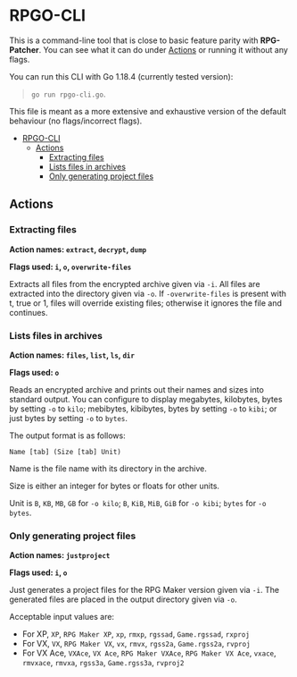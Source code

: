 # RPGO-CLI

This is a command-line tool that is close to basic feature parity with
**RPG-Patcher**. You can see what it can do under [Actions](#actions) or running
it without any flags.

You can run this CLI with Go 1.18.4 (currently tested version):
> `go run rpgo-cli.go`.

This file is meant as a more extensive and exhaustive version of the default
behaviour (no flags/incorrect flags).

- [RPGO-CLI](#rpgo-cli)
  - [Actions](#actions)
    - [Extracting files](#extracting-files)
    - [Lists files in archives](#lists-files-in-archives)
    - [Only generating project files](#only-generating-project-files)

## Actions

### Extracting files

**Action names: `extract`, `decrypt`, `dump`**

**Flags used: `i`, `o`, `overwrite-files`**

Extracts all files from the encrypted archive given via `-i`. All
files are extracted into the directory given via `-o`. If
`-overwrite-files` is present with t, true or 1, files will override existing
files; otherwise it ignores the file and continues.

### Lists files in archives

**Action names: `files`, `list`, `ls`, `dir`**

**Flags used: `o`**

Reads an encrypted archive and prints out their names and sizes into standard
output. You can configure to display megabytes, kilobytes, bytes by setting `-o`
to `kilo`; mebibytes, kibibytes, bytes by setting `-o` to `kibi`; or just bytes
by setting `-o` to `bytes`.

The output format is as follows:

`Name [tab] (Size [tab] Unit)`

Name is the file name with its directory in the archive.

Size is either an integer for bytes or floats for other units.

Unit is `B`, `KB`, `MB`, `GB` for `-o kilo`; `B`, `KiB`, `MiB`, `GiB` for
`-o kibi`; `bytes` for `-o bytes`.

### Only generating project files

**Action names: `justproject`**

**Flags used: `i`, `o`**

Just generates a project files for the RPG Maker version given via `-i`. The
generated files are placed in the output directory given via `-o`.

Acceptable input values are:

- For XP, `XP`, `RPG Maker XP`, `xp`, `rmxp`, `rgssad`, `Game.rgssad`, `rxproj`
- For VX, `VX`, `RPG Maker VX`, `vx`, `rmvx`, `rgss2a`, `Game.rgss2a`, `rvproj`
- For VX Ace, `VXAce`, `VX Ace`, `RPG Maker VXAce`, `RPG Maker VX Ace`, `vxace`,
  `rmvxace`, `rmvxa`, `rgss3a`, `Game.rgss3a`, `rvproj2`
